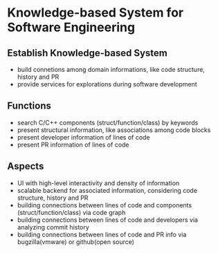 # Knowledge-based System for Software Engineering

## Establish Knowledge-based System
- build connetions among domain informations, like code structure, history and PR
- provide services for explorations during software development

## Functions
- search C/C++ components (struct/function/class) by keywords
- present structural information, like associations among code blocks   
- present developer information of lines of code
- present PR information of lines of code

## Aspects
- UI with high-level interactivity and density of information
- scalable backend for associated information, considering code structure, history and PR
- building connections between lines of code and components (struct/function/class) via code graph
- building connections between lines of code and developers via analyzing commit history
- building connections between lines of code and PR info via bugzilla(vmware) or github(open source)
